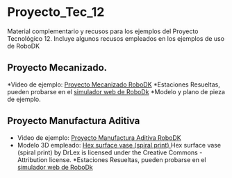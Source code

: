 # Proyecto_Tec_12

Material complementario y recusos para los ejemplos del Proyecto Tecnológico 12. Incluye algunos recusos empleados en los ejemplos de uso de RoboDK

## Proyecto Mecanizado.
*Video de ejemplo: [Proyecto Mecanizado RoboDK](https://youtu.be/39pAHMdo0q4)
*Estaciones Resueltas, pueden probarse en el [simulador web de RoboDk](https://web.robodk.com/es/web)
*Modelo y plano de pieza de ejemplo.

## Proyecto Manufactura Aditiva
* Video de ejemplo: [Proyecto Manufactura Aditiva RoboDK](https://youtu.be/Ct7R9c86iUQ)
* Modelo 3D empleado: [Hex surface vase (spiral print) ](https://www.thingiverse.com/thing:2906756)
Hex surface vase (spiral print)
by DrLex is licensed under the Creative Commons - Attribution license.
*Estaciones Resueltas, pueden probarse en el [simulador web de RoboDk](https://web.robodk.com/es/web)